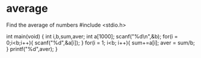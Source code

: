 # average
Find the average of numbers
#include <stdio.h>

int main(void) {
  int i,b,sum,aver;
  int a[1000];
  scanf("%d\n",&b);
  for(i = 0;i<b;i++){
    scanf("%d",&a[i]);
  }
  for(i = 1; i<b; i++){
    sum+=a[i];
    aver = sum/b;
  }
  printf("%d",aver);
}
